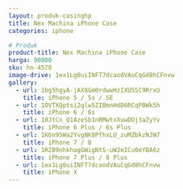 ```yaml
---
layout: produk-casinghp
title: Nex Machina iPhone Case
categories: iphone

# Produk
product-title: Nex Machina iPhone Case
harga: 90000
sku: hn-4578
image-drive: 1ex1Lg0uiINFT7dcaodVAuCqGd8hCFnvw
gallery:
  - url: 1bg5hgyA-jAX8Gm0rdwwHzIXU5SC9RrxU
    title: iPhone 5 / 5s / SE
  - url: 1OVTXQptsi2qlw5ZIBmnHdD6RCqP0Wk5h
    title: iPhone 6 / 6s
  - url: 10JtCn_Q1AzeSb1nRMwtxXuwDOj3aZyYv
    title: iPhone 6 Plus / 6s Plus
  - url: 1K6n95Wa2YvgNK8PfhxLU_zuMZbkzNJW7
    title: iPhone 7 / 8
  - url: 1R289nhkhagGWigNtS-uWJmICu0eYBA6z
    title: iPhone 7 Plus / 8 Plus
  - url: 1ex1Lg0uiINFT7dcaodVAuCqGd8hCFnvw
    title: iPhone X
---
```

